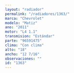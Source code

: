 ```yaml
---
layout: "radiador"
permalink: "/radiadores/1363/"
marca: "Chevrolet"
modelo: "Matiz"
ano: "2011"
motor: "L4 1.1"
transmision: "Estándar"
parte: "96591475"
clima: "Con clima"
alto: "18"
ancho: "12 7/16"
observaciones: ""
id: "1363"
---
```


